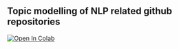 ## Topic modelling of NLP related github repositories

[![Open In Colab](https://colab.research.google.com/assets/colab-badge.svg)](https://colab.research.google.com/drive/1AyO14C_SxYo9mg9q53Y-3yGzgHagiCQf#scrollTo=Q0GpyzAZ3xN6)
